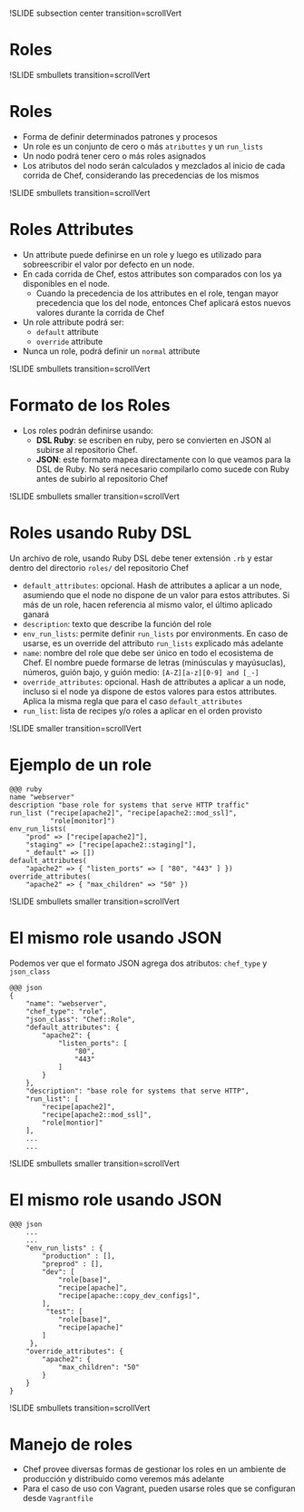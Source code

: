 !SLIDE subsection center transition=scrollVert
# Roles

!SLIDE smbullets transition=scrollVert
# Roles
* Forma de definir determinados patrones y procesos 
* Un role es un conjunto de cero o más `atributtes` y un `run_lists`
* Un nodo podrá tener cero o más roles asignados
* Los atributos del nodo serán calculados y mezclados al inicio de cada corrida
  de Chef, considerando las precedencias de los mismos

!SLIDE smbullets transition=scrollVert
# Roles Attributes

* Un attribute puede definirse en un role y luego es utilizado para sobreescribir el
  valor por defecto en un node.
* En cada corrida de Chef, estos attributes son comparados con los ya
  disponibles en el node.
  * Cuando la precedencia de los attributes en el role, tengan mayor precedencia
    que los del node, entonces Chef aplicará estos nuevos valores durante la
    corrida de Chef
* Un role attribute podrá ser:
  * `default` attribute
  * `override` attribute
* Nunca un role, podrá definir un `normal` attribute

!SLIDE smbullets transition=scrollVert
# Formato de los Roles

* Los roles podrán definirse usando:
  * **DSL Ruby**: se escriben en ruby, pero se convierten en JSON al subirse al
    repositorio Chef. 
  * **JSON**: este formato mapea directamente con lo que veamos para la DSL de
    Ruby. No será necesario compilarlo como sucede con Ruby antes de subirlo al
    repositorio Chef

!SLIDE smbullets smaller transition=scrollVert
# Roles usando Ruby DSL
Un archivo de role, usando Ruby DSL debe tener extensión `.rb` y estar dentro
del directorio `roles/` del repositorio Chef

* `default_attributes`: opcional. Hash de attributes a aplicar a un node,
  asumiendo que el node no dispone de un valor para estos attributes. Si más de
un role, hacen referencia al mismo valor, el último aplicado ganará
* `description`: texto que describe la función del role
* `env_run_lists`: permite definir `run_lists` por environments. En caso de
  usarse, es un override del attributo `run_lists` explicado más adelante
* `name`: nombre del role que debe ser único en todo el ecosistema de Chef. El
  nombre puede formarse de letras (minúsculas y mayúsuclas), números, guión
  bajo, y guión medio: `[A-Z][a-z][0-9] and [_-]`
* `override_attributes`: opcional. Hash de attributes a aplicar a un node,
  incluso si el node ya dispone de estos valores para estos attributes. Aplica
  la misma regla que para el caso `default_attributes`
* `run_list`: lista de recipes y/o roles a aplicar en el orden provisto

!SLIDE smaller transition=scrollVert
# Ejemplo de un role

	@@@ ruby
	name "webserver"
	description "base role for systems that serve HTTP traffic"
	run_list ("recipe[apache2]", "recipe[apache2::mod_ssl]", 
	          "role[monitor]")
	env_run_lists(
		"prod" => ["recipe[apache2]"], 
		"staging" => ["recipe[apache2::staging]"], 
		"_default" => [])
	default_attributes(
		"apache2" => { "listen_ports" => [ "80", "443" ] })
	override_attributes( 
		"apache2" => { "max_children" => "50" })

!SLIDE smbullets smaller transition=scrollVert
# El mismo role usando JSON

Podemos ver que el formato JSON agrega dos atributos: `chef_type` y `json_class`

	@@@ json
	{
		"name": "webserver",
		"chef_type": "role",
		"json_class": "Chef::Role",
		"default_attributes": {
			"apache2": {
				"listen_ports": [
					"80",
					"443"
				]
			}
		},
		"description": "base role for systems that serve HTTP",
		"run_list": [
			"recipe[apache2]",
			"recipe[apache2::mod_ssl]",
			"role[montior]"
		],
		...
		...
!SLIDE smbullets smaller transition=scrollVert
# El mismo role usando JSON
	@@@ json
		...
		...
		"env_run_lists" : {
			"production" : [],
			"preprod" : [],
			"dev": [
				"role[base]",
				"recipe[apache]",
				"recipe[apache::copy_dev_configs]",
			],
			 "test": [
				"role[base]",
				"recipe[apache]"
			]
		 },
		"override_attributes": {
			"apache2": {
				"max_children": "50"
			}
		}
	}

!SLIDE smbullets transition=scrollVert
# Manejo de roles

* Chef provee diversas formas de gestionar los roles en un ambiente de
	producción y distribuido como veremos más adelante
* Para el caso de uso con Vagrant, pueden usarse roles que se configuran desde
	`Vagrantfile`
